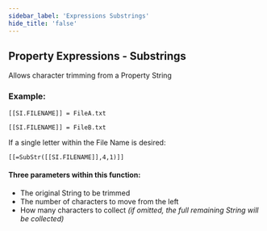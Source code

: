 ```yaml
---
sidebar_label: 'Expressions Substrings'
hide_title: 'false'
---
```


<head>
  <meta name="robots" content="noindex, nofollow" />
</head>

## Property Expressions - Substrings

Allows character trimming from a Property String

### Example:

```[[SI.FILENAME]] = FileA.txt```

```[[SI.FILENAME]] = FileB.txt```

If a single letter within the File Name is desired:

```[[=SubStr([[SI.FILENAME]],4,1)]]```

#### Three parameters within this function:

* The original String to be trimmed 
* The number of characters to move from the left
* How many characters to collect *(if omitted, the full remaining String will be collected)*